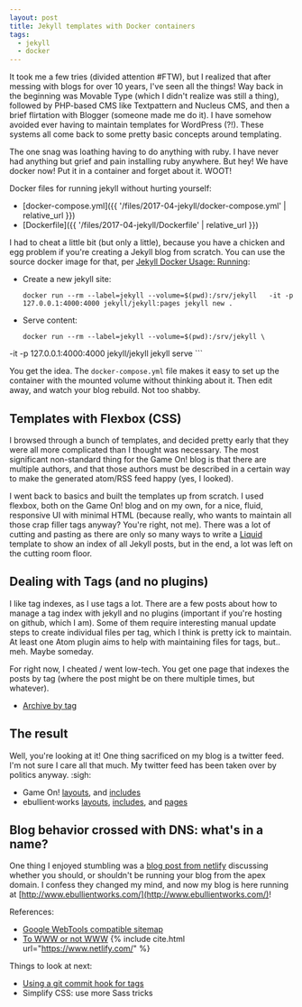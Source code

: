 ```yaml
---
layout: post
title: Jekyll templates with Docker containers
tags:
  - jekyll
  - docker
---
```


It took me a few tries (divided attention #FTW), but I realized that after messing with blogs for over 10 years, I've seen all the things! Way back in the beginning was Movable Type (which I didn't realize was still a thing), followed by PHP-based CMS like Textpattern and Nucleus CMS, and then a brief flirtation with Blogger (someone made me do it). I have somehow avoided ever having to maintain templates for WordPress (?!). These systems all come back to some pretty basic concepts around templating.

The one snag was loathing having to do anything with ruby. I have never had anything but grief and pain installing ruby anywhere. But hey! We have docker now! Put it in a container and forget about it. WOOT!

Docker files for running jekyll without hurting yourself:
* [docker-compose.yml]({{ '/files/2017-04-jekyll/docker-compose.yml' | relative_url }})
* [Dockerfile]({{ '/files/2017-04-jekyll/Dockerfile' | relative_url }})

I had to cheat a little bit (but only a little), because you have a chicken and egg problem if you're creating a Jekyll blog from scratch. You can use the source docker image for that, per [Jekyll Docker Usage: Running](https://github.com/jekyll/docker/wiki/Usage:-Running):

  * Create a new jekyll site:
    ```
    docker run --rm --label=jekyll --volume=$(pwd):/srv/jekyll   -it -p 127.0.0.1:4000:4000 jekyll/jekyll:pages jekyll new .
    ```

  * Serve content:
    ```
    docker run --rm --label=jekyll --volume=$(pwd):/srv/jekyll \
  -it -p 127.0.0.1:4000:4000 jekyll/jekyll jekyll serve
    ```

You get the idea. The `docker-compose.yml` file makes it easy to set up the container with the mounted volume without thinking about it. Then edit away, and watch your blog rebuild. Not too shabby.

## Templates with Flexbox (CSS)

I browsed through a bunch of templates, and decided pretty early that they were all more complicated than I thought was necessary. The most significant non-standard thing for the Game On! blog is that there are multiple authors, and that those authors must be described in a certain way to make the generated atom/RSS feed happy (yes, I looked).

I went back to basics and built the templates up from scratch. I used flexbox, both on the Game On! blog and on my own, for a nice, fluid, responsive UI with minimal HTML (because really, who wants to maintain all those crap filler tags anyway? You're right, not me). There was a lot of cutting and pasting as there are only so many ways to write a [Liquid](https://jekyllrb.com/docs/templates/) template to show an index of all Jekyll posts, but in the end, a lot was left on the cutting room floor.

## Dealing with Tags (and no plugins)

I like tag indexes, as I use tags a lot. There are a few posts about how to manage a tag index with jekyll and no plugins (important if you're hosting on github, which I am). Some of them require interesting manual update steps to create individual files per tag, which I think is pretty ick to maintain. At least one Atom plugin aims to help with maintaining files for tags, but.. meh. Maybe someday.

For right now, I cheated / went low-tech. You get one page that indexes the posts by tag (where the post might be on there multiple times, but whatever).

* [Archive by tag](ttps://github.com/ebullient/ebullient.github.io/tree/master/_pages/tag.html)

## The result

Well, you're looking at it! One thing sacrificed on my blog is a twitter feed. I'm not sure I care all that much. My twitter feed has been taken over by politics anyway. :sigh:

* Game On! [layouts](https://github.com/gameontext/gameontext.github.io/tree/master/_layouts), and [includes](https://github.com/gameontext/gameontext.github.io/tree/master/_includes)
* ebullient·works [layouts](https://github.com/ebullient/ebullient.github.io/tree/master/_layouts), [includes](https://github.com/ebullient/ebullient.github.io/tree/master/_includes), and [pages](https://github.com/ebullient/ebullient.github.io/tree/master/_pages)

## Blog behavior crossed with DNS: what's in a name?

One thing I enjoyed stumbling was a [blog post from netlify](https://www.netlify.com/blog/2017/02/28/to-www-or-not-www/) discussing whether you should, or shouldn't be running your blog from the apex domain. I confess they changed my mind, and now my blog is here running at [http://www.ebullientworks.com/](http://www.ebullientworks.com/)!

References:

* [Google WebTools compatible sitemap](http://davidensinger.com/2013/11/building-a-better-sitemap-xml-with-jekyll/)
* [To WWW or not WWW](https://www.netlify.com/blog/2017/02/28/to-www-or-not-www/) {% include cite.html url="https://www.netlify.com/" %}


Things to look at next:

* [Using a git commit hook for tags](http://kylebebak.github.io/post/tags-categories-jekyll)
* Simplify CSS: use more Sass tricks
